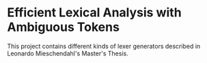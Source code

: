 # Efficient Lexical Analysis with Ambiguous Tokens

This project contains different kinds of lexer generators described in Leonardo Mieschendahl's Master's Thesis.
